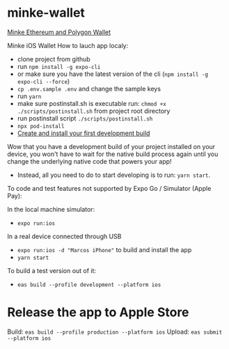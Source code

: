 # minke-wallet

[Minke Ethereum and Polygon Wallet](https://www.minke.app/)

Minke iOS Wallet
How to lauch app localy:

-   clone project from github
-   run `npm install -g expo-cli`
-   or make sure you have the latest version of the cli (`npm install -g expo-cli --force`)
-   `cp .env.sample .env` and change the sample keys
-   run `yarn`
-   make sure postinstall.sh is executable run: `chmod +x ./scripts/postinstall.sh` from project root directory
-   run postinstall script `./scripts/postinstall.sh`
-   `npx pod-install`
-   [Create and install your first development build](https://docs.expo.dev/development/getting-started/#creating-and-installing-your-first-development-build)

Wow that you have a development build of your project installed on your device, you won't have to wait for the native build process again until you change the underlying native code that powers your app!

-   Instead, all you need to do to start developing is to run: `yarn start`.

To code and test features not supported by Expo Go / Simulator (Apple Pay):

In the local machine simulator:

-   `expo run:ios`

In a real device connected through USB

-   `expo run:ios -d "Marcos iPhone"` to build and install the app
-   `yarn start`

To build a test version out of it:

-   `eas build --profile development --platform ios`

# Release the app to Apple Store

Build: `eas build --profile production --platform ios`
Upload: `eas submit --platform ios`
